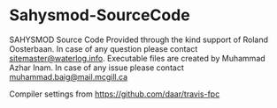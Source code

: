 # Sahysmod-SourceCode
SAHYSMOD Source Code
Provided through the kind support of Roland Oosterbaan.
In case of any question please contact sitemaster@waterlog.info.
Executable files are created by Muhammad Azhar Inam. 
In case of any issue please contact muhammad.baig@mail.mcgill.ca

Compiler settings from https://github.com/daar/travis-fpc